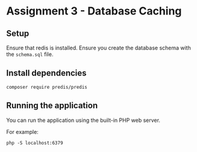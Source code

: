 # Assignment 3 - Database Caching

## Setup

Ensure that redis is installed.
Ensure you create the database schema with the `schema.sql` file.

## Install dependencies

```
composer require predis/predis
```


## Running the application

You can run the application using the built-in PHP web server.

For example:

```
php -S localhost:6379
```
